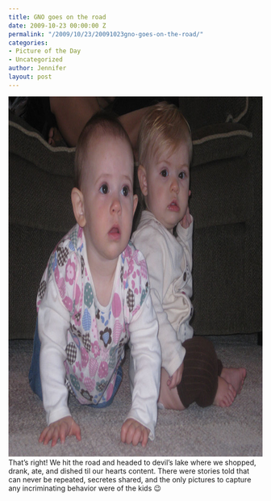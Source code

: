 ```yaml
---
title: GNO goes on the road
date: 2009-10-23 00:00:00 Z
permalink: "/2009/10/23/20091023gno-goes-on-the-road/"
categories:
- Picture of the Day
- Uncategorized
author: Jennifer
layout: post
---
```


<img title="gno_01" height="713" alt="gno_01" width="950" class="alignleft size-full wp-image-498" src="/assets/images/GNO-goes-on-the-road/1256332385000-missing.jpg" />That&#8217;s right! We hit the road and headed to devil&#8217;s lake where we shopped, drank, ate, and dished til our hearts content. There were stories told that can never be repeated, secretes shared, and the only pictures to capture any incriminating behavior were of the kids 😉
